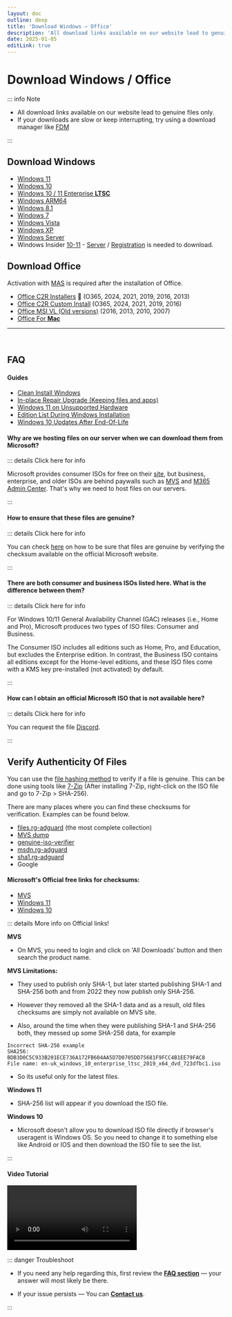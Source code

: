 ```yaml
---
layout: doc
outline: deep
title: 'Download Windows — Office'
description: 'All download links available on our website lead to genuine files only'
date: 2025-01-05
editLink: true
---
```


# Download Windows / Office

::: info Note

- All download links available on our website lead to genuine files only.
- If your downloads are slow or keep interrupting, try using a download manager like [FDM]

:::

## Download Windows
-  [Windows 11](./windows_11_links)
-  [Windows 10](./windows_10_links)
-  [Windows 10 / 11 Enterprise **LTSC**](./windows_ltsc_links)
-  [Windows ARM64](./windows_arm_links)
-  [Windows 8.1](./windows_8.1_links)
-  [Windows 7](./windows_7_links)
-  [Windows Vista][winvist]
-  [Windows XP](./windows_xp_links)
-  [Windows Server][winserv]
-  Windows Insider [10-11][1] - [Server][2] / [Registration][3] is needed to download.

## Download Office

Activation with [MAS](./index#step2) is required after the installation of Office.

-  [Office C2R Installers][4] 🤍 (O365, 2024, 2021, 2019, 2016, 2013)
-  [Office C2R Custom Install][5] (O365, 2024, 2021, 2019, 2016)
-  [Office MSI VL (Old versions)][winmsi] (2016, 2013, 2010, 2007)
-  [Office For **Mac**][winmac]

<hr/><br/>

## FAQ

#### Guides

- [Clean Install Windows](./clean_install_windows)
- [In-place Repair Upgrade (Keeping files and apps)](./in-place_repair_upgrade)
- [Windows 11 on Unsupported Hardware](./clean_install_windows#windows-11-on-unsupported-hardware)
- [Edition List During Windows Installation](./clean_install_windows#edition-list-during-windows-installation)
- [Windows 10 Updates After End-Of-Life](./windows10_eol)

#### Why are we hosting files on our server when we can download them from Microsoft?

::: details Click here for info

Microsoft provides consumer ISOs for free on their [site][6], but business, enterprise, and older ISOs are behind paywalls such as [MVS][7] and [M365 Admin Center][8]. That's why we need to host files on our servers.

:::

#### How to ensure that these files are genuine?

::: details Click here for info

You can check [here](./genuine-installation-media#verify-authenticity-of-files) on how to be sure that files are genuine by verifying the checksum available on the official Microsoft website.

:::

#### There are both consumer and business ISOs listed here. What is the difference between them?

::: details Click here for info

For Windows 10/11 General Availability Channel (GAC) releases (i.e., Home and Pro), Microsoft produces two types of ISO files: Consumer and Business.

The Consumer ISO includes all editions such as Home, Pro, and Education, but excludes the Enterprise edition. In contrast, the Business ISO contains all editions except for the Home-level editions, and these ISO files come with a KMS key pre-installed (not activated) by default.

:::

#### How can I obtain an official Microsoft ISO that is not available here?

::: details Click here for info

You can request the file [Discord][9].

:::


## Verify Authenticity Of Files

You can use the [file hashing method][10] to verify if a file is genuine. This can be done using tools like [7-Zip][11] (After installing 7-Zip, right-click on the ISO file and go to 7-Zip > SHA-256).

There are many places where you can find these checksums for verification. Examples can be found below.

- [files.rg-adguard][12] (the most complete collection)
- [MVS dump][13]
- [genuine-iso-verifier][14]
- [msdn.rg-adguard][15]
- [sha1.rg-adguard][16]
- Google

#### Microsoft's Official free links for checksums:

- [MVS][17]
- [Windows 11][18]
- [Windows 10][19]


::: details More info on Official links!

**MVS**
- On MVS, you need to login and click on 'All Downloads' button and then search the product name.

**MVS Limitations:**
- They used to publish only SHA-1, but later started publishing SHA-1 and SHA-256 both and from 2022 they now publish only SHA-256.

- However they removed all the SHA-1 data and as a result, old files checksums are simply not available on MVS site.

- Also, around the time when they were publishing SHA-1 and SHA-256 both, they messed up some SHA-256 data, for example

```shell
Incorrect SHA-256 example
SHA256: BDB3D0C5C933B201ECE736A172FB604AA5D7D0705DD75681F9FCC4B1EE79FAC8
File name: en-uk_windows_10_enterprise_ltsc_2019_x64_dvd_723dfbc1.iso
```

- So its useful only for the latest files.

**Windows 11**
- SHA-256 list will appear if you download the ISO file.

**Windows 10**
- Microsoft doesn't allow you to download ISO file directly if browser's useragent is Windows OS. So you need to change it to something else like Android or IOS and then download the ISO file to see the list.

:::


#### Video Tutorial

<video class="video-js vjs-default-skin vjs-fluid" controls preload="auto" data-setup='{}'>
  <source src="/how_to_verify_files.mp4" type="video/mp4" />
  <p class="vjs-no-js"></p>
</video>

::: danger Troubleshoot

- If you need any help regarding this, first review the [**FAQ section**](./faq) — your answer will most likely be there.  

- If your issue persists — You can [**Contact us**](./troubleshoot).

:::

[1]: https://www.microsoft.com/en-us/software-download/windowsinsiderpreviewiso
[2]: https://www.microsoft.com/en-us/software-download/windowsinsiderpreviewserver
[3]: https://www.microsoft.com/en-us/windowsinsider/getting-started
[4]: https://gravesoft.dev/office_c2r_links
[5]: https://gravesoft.dev/office_c2r_custom
[6]: https://www.microsoft.com/en-us/software-download
[7]: https://visualstudio.microsoft.com/subscriptions/
[8]: https://learn.microsoft.com/en-us/licensing/vlsc-faqs-home-page
[9]: https://discord.gg/FajfGaH3nD
[10]: https://en.wikipedia.org/wiki/File_verification
[11]: https://7-zip.org/
[12]: https://files.rg-adguard.net/search
[13]: https://awuctl.github.io/mvs/
[14]: https://genuine-iso-verifier.weebly.com/
[15]: https://msdn.rg-adguard.net/
[16]: https://sha1.rg-adguard.net/
[17]: https://my.visualstudio.com/Downloads
[18]: https://www.microsoft.com/en-us/software-download/windows11
[19]: https://www.microsoft.com/en-us/software-download/windows10
[win11]: https://massgrave.dev/windows_11_links
[win10]: https://massgrave.dev/windows_10_links
[winen]: https://massgrave.dev/windows_ltsc_links
[winarm]: https://massgrave.dev/windows_arm_links
[win8]: https://massgrave.dev/windows_8.1_links
[win7]: https://massgrave.dev/windows_7_links
[winvist]: https://massgrave.dev/windows_vista__links
[winxp]: https://massgrave.dev/windows_xp_links
[winserv]: https://massgrave.dev/windows_server_links
[winmsi]: https://massgrave.dev/office_msi_links
[winmac]: https://massgrave.dev/office_for_mac
[FDM]: https://www.freedownloadmanager.org
